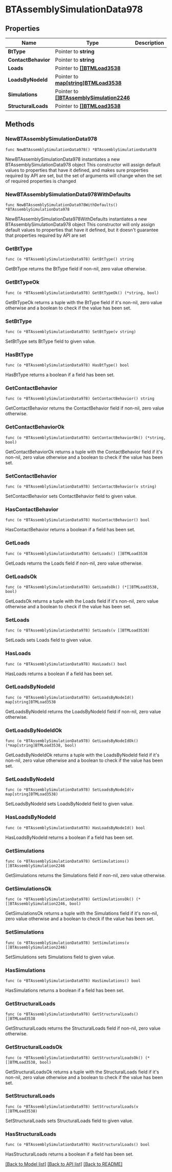 # BTAssemblySimulationData978

## Properties

Name | Type | Description | Notes
------------ | ------------- | ------------- | -------------
**BtType** | Pointer to **string** |  | [optional] 
**ContactBehavior** | Pointer to **string** |  | [optional] 
**Loads** | Pointer to [**[]BTMLoad3538**](BTMLoad3538.md) |  | [optional] 
**LoadsByNodeId** | Pointer to [**map[string]BTMLoad3538**](BTMLoad3538.md) |  | [optional] 
**Simulations** | Pointer to [**[]BTAssemblySimulation2246**](BTAssemblySimulation2246.md) |  | [optional] 
**StructuralLoads** | Pointer to [**[]BTMLoad3538**](BTMLoad3538.md) |  | [optional] 

## Methods

### NewBTAssemblySimulationData978

`func NewBTAssemblySimulationData978() *BTAssemblySimulationData978`

NewBTAssemblySimulationData978 instantiates a new BTAssemblySimulationData978 object
This constructor will assign default values to properties that have it defined,
and makes sure properties required by API are set, but the set of arguments
will change when the set of required properties is changed

### NewBTAssemblySimulationData978WithDefaults

`func NewBTAssemblySimulationData978WithDefaults() *BTAssemblySimulationData978`

NewBTAssemblySimulationData978WithDefaults instantiates a new BTAssemblySimulationData978 object
This constructor will only assign default values to properties that have it defined,
but it doesn't guarantee that properties required by API are set

### GetBtType

`func (o *BTAssemblySimulationData978) GetBtType() string`

GetBtType returns the BtType field if non-nil, zero value otherwise.

### GetBtTypeOk

`func (o *BTAssemblySimulationData978) GetBtTypeOk() (*string, bool)`

GetBtTypeOk returns a tuple with the BtType field if it's non-nil, zero value otherwise
and a boolean to check if the value has been set.

### SetBtType

`func (o *BTAssemblySimulationData978) SetBtType(v string)`

SetBtType sets BtType field to given value.

### HasBtType

`func (o *BTAssemblySimulationData978) HasBtType() bool`

HasBtType returns a boolean if a field has been set.

### GetContactBehavior

`func (o *BTAssemblySimulationData978) GetContactBehavior() string`

GetContactBehavior returns the ContactBehavior field if non-nil, zero value otherwise.

### GetContactBehaviorOk

`func (o *BTAssemblySimulationData978) GetContactBehaviorOk() (*string, bool)`

GetContactBehaviorOk returns a tuple with the ContactBehavior field if it's non-nil, zero value otherwise
and a boolean to check if the value has been set.

### SetContactBehavior

`func (o *BTAssemblySimulationData978) SetContactBehavior(v string)`

SetContactBehavior sets ContactBehavior field to given value.

### HasContactBehavior

`func (o *BTAssemblySimulationData978) HasContactBehavior() bool`

HasContactBehavior returns a boolean if a field has been set.

### GetLoads

`func (o *BTAssemblySimulationData978) GetLoads() []BTMLoad3538`

GetLoads returns the Loads field if non-nil, zero value otherwise.

### GetLoadsOk

`func (o *BTAssemblySimulationData978) GetLoadsOk() (*[]BTMLoad3538, bool)`

GetLoadsOk returns a tuple with the Loads field if it's non-nil, zero value otherwise
and a boolean to check if the value has been set.

### SetLoads

`func (o *BTAssemblySimulationData978) SetLoads(v []BTMLoad3538)`

SetLoads sets Loads field to given value.

### HasLoads

`func (o *BTAssemblySimulationData978) HasLoads() bool`

HasLoads returns a boolean if a field has been set.

### GetLoadsByNodeId

`func (o *BTAssemblySimulationData978) GetLoadsByNodeId() map[string]BTMLoad3538`

GetLoadsByNodeId returns the LoadsByNodeId field if non-nil, zero value otherwise.

### GetLoadsByNodeIdOk

`func (o *BTAssemblySimulationData978) GetLoadsByNodeIdOk() (*map[string]BTMLoad3538, bool)`

GetLoadsByNodeIdOk returns a tuple with the LoadsByNodeId field if it's non-nil, zero value otherwise
and a boolean to check if the value has been set.

### SetLoadsByNodeId

`func (o *BTAssemblySimulationData978) SetLoadsByNodeId(v map[string]BTMLoad3538)`

SetLoadsByNodeId sets LoadsByNodeId field to given value.

### HasLoadsByNodeId

`func (o *BTAssemblySimulationData978) HasLoadsByNodeId() bool`

HasLoadsByNodeId returns a boolean if a field has been set.

### GetSimulations

`func (o *BTAssemblySimulationData978) GetSimulations() []BTAssemblySimulation2246`

GetSimulations returns the Simulations field if non-nil, zero value otherwise.

### GetSimulationsOk

`func (o *BTAssemblySimulationData978) GetSimulationsOk() (*[]BTAssemblySimulation2246, bool)`

GetSimulationsOk returns a tuple with the Simulations field if it's non-nil, zero value otherwise
and a boolean to check if the value has been set.

### SetSimulations

`func (o *BTAssemblySimulationData978) SetSimulations(v []BTAssemblySimulation2246)`

SetSimulations sets Simulations field to given value.

### HasSimulations

`func (o *BTAssemblySimulationData978) HasSimulations() bool`

HasSimulations returns a boolean if a field has been set.

### GetStructuralLoads

`func (o *BTAssemblySimulationData978) GetStructuralLoads() []BTMLoad3538`

GetStructuralLoads returns the StructuralLoads field if non-nil, zero value otherwise.

### GetStructuralLoadsOk

`func (o *BTAssemblySimulationData978) GetStructuralLoadsOk() (*[]BTMLoad3538, bool)`

GetStructuralLoadsOk returns a tuple with the StructuralLoads field if it's non-nil, zero value otherwise
and a boolean to check if the value has been set.

### SetStructuralLoads

`func (o *BTAssemblySimulationData978) SetStructuralLoads(v []BTMLoad3538)`

SetStructuralLoads sets StructuralLoads field to given value.

### HasStructuralLoads

`func (o *BTAssemblySimulationData978) HasStructuralLoads() bool`

HasStructuralLoads returns a boolean if a field has been set.


[[Back to Model list]](../README.md#documentation-for-models) [[Back to API list]](../README.md#documentation-for-api-endpoints) [[Back to README]](../README.md)


